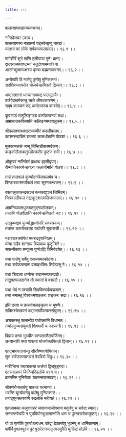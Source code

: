 ```yaml
---
title: ०९६

---
```

फलत्यागमाहात्म्यकथनम्।  
  
नन्दिकेश्वर उवाच।  
फलत्यागस्य माहात्म्यं यद्भवेच्छृणु नारद!।  
यदक्षयं परं लोके सर्वकामफलप्रदम्।। ९६.१ ।।  
  
मार्गशीर्षे शुभे मासि तृतीयायां मुने! व्रतम् ।  
द्वादश्यामथवाष्टम्यां चतुर्दश्यामथापि वा  
आरभेच्छुक्लपक्षस्य कृत्वा ब्राह्मणवाचनम्।। ९६.२ ।।  
  
अन्येष्वपि हि मासेषु पुण्येषु मुनिसत्तम!।  
सदक्षिणम्पायसेन भोजयेच्छक्तितो द्विजान्।। ९६.३ ।।  
  
अष्टादशानां धान्यानामवद्यं फलमूलकैः।  
वर्जयेदब्दमेकन्तु ऋते औषधकारणम्।  
सवृषं काञ्चनं रुद्रं धर्म्मराजञ्च कारयेत्।। ९६.४ ।।  
  
कूष्माण्डं मातुलिङ्गञ्च वार्ताकम्पनसं तथा।  
आम्राम्रातकपित्थानि कलिङ्गमथवालुकम्।। ९६.५ ।।  
  
श्रीफलाश्वत्थबदरञ्जम्वीरं कदलीफलम्।  
काश्मरन्दाडिमं शक्त्या कालधौतानि षोडश!।। ९६.६ ।।  
  
मूलकामलकं जम्बू तिन्तिडीकरमर्दकम्।  
कङ्कोलैलाकतुण्डीरकरीर कुटजं शमी।। ९६.७ ।।  
  
औदुम्बरं नालिकेरं द्राक्षाथ बृहतीद्वयम्।  
रौप्यानिकारयेच्छक्त्या फलानीमानि षोडश।। ९६.८ ।।  
  
ताम्रं तालफलं कुर्य्यादगस्तिफलमेव च।  
पिण्डारकाश्मर्य्यफलं तथा सूरणकन्दकम्।। ९६.९ ।।  
  
रक्तालुकाकन्दकञ्च कनकाह्वञ्च चिर्भिटम्।  
चित्रवल्लीफलं तद्वत्कूटशाल्मलिजम्फलम्।। ९६.१० ।।  
  
आम्रनिष्पावमधुकबटमुद्गपटोलकम्।  
ताम्राणि षोडशैतानि कारयेच्छक्तितो नरः।। ९६.११ ।।  
  
उदकुम्भद्वयं कुर्य्याद्धान्योपरि सवस्त्रकम्।  
ततश्च कारयेच्छय्या यथोपरि सुवाससी।। ९६.१२ ।।  
  
भक्ष्यपात्रत्रयोपेतं यमरुद्रवृषान्वितम्।  
धेन्वा सहैव शान्ताय विप्रायाथ कुटुम्बिने।।  
सपत्नीकाय सम्पूज्य पुण्येऽह्नि विनिवेदयेत्।। ९६.१३ ।।  
  
यथा फलेषु सर्वेषु वसन्त्यमरकोटयः।  
तथा सर्वफलत्याग व्रताद्भक्तिः शिवेऽस्तु मे।। ९६.१४ ।।  
  
यथा शिवञ्च धर्म्मश्च सदानन्तफलप्रदौ।  
तद्युक्तफलदानेन तौ स्यातां मे वरप्रदौ।। ९६.१५ ।।  
  
यथा भेदं न पश्यामि शिवविष्ण्वर्कपद्मजान्।  
तथा ममास्तु विश्वात्मशङ्करः शङ्करः सदा।। ९६.१६ ।।  
  
इति दत्त्वा च तत्सर्वमलङ्कृत्य च भूषणैः।  
शक्तिश्चेच्छयनं दद्यात्सर्वोपस्करसंयुतम्।। ९६.१७ ।।  
  
अशक्तस्तु फलान्येव यथोक्तानि विधानतः।  
तथोदकुम्भसंयुक्तौ शिवधर्मौ च काञ्चनौ।। ९६.१८ ।।  
  
विप्राय दत्त्वा भुञ्चीत वाग्यतस्तैलवर्जितम्।  
अन्यान्यपि यथा शक्त्या भोजयेच्छक्तितो द्विजान्।। ९६.१९ ।।  
  
एतद्भागवतानान्तु सौरवैष्णवयोगिनाम्।  
शुभं सर्वफलत्यागव्रतं वेदविदो विदुः।। ९६.२० ।।  
  
नारीभिश्च यथाशक्त्या कर्त्तव्यं द्विजपुङ्गव!।  
एतस्मान्नापरं किञ्चिदिहलोके परत्र च।।  
व्रतमस्ति मुनिश्रेष्ठ! यदनन्तफलप्रदम्।। ९६.२१ ।।  
  
सौवर्णरौप्यताम्रेषु यावन्तः परमाणवः।  
भवन्ति चूर्ण्यमानेषु फलेषु मुनिसत्तम!।।  
तावद्‌युगसहस्राणि रुद्रलोके महीयते।। ९६.२२ ।।  
  
एतत्समस्त कलुषापहरं जनानामाजीवनाय मनुजेषु च सर्वदा स्यात्।  
जन्मान्तरेष्वपि न पुत्रवियोगदुःखमाप्नोति धाम च पुरन्दरलोकजुष्टम्।। ९६.२४ ।।  
  
यो वा श्रृणोति पुरुषोऽल्पधनः पठेद्वा देवालयेषु भुवनेषु च धार्मिकाणाम्।  
पापैर्वियुक्तवपुरत्र पुरं पुरारेरानन्दकृत्पदमुपैति मुनीन्द्र!सोऽपि।। ९६.२५ ।।